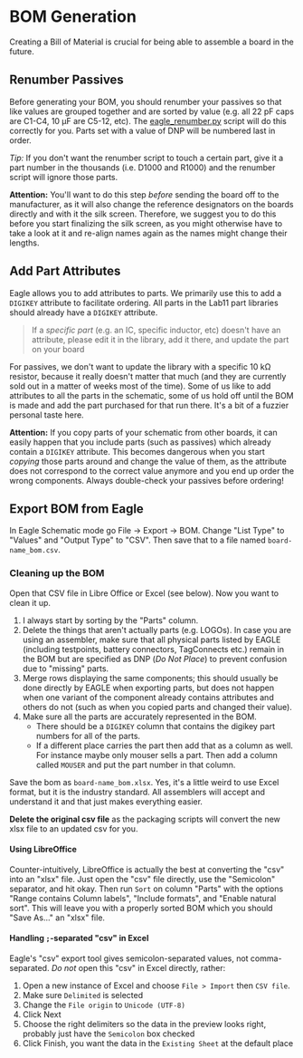 BOM Generation
==============

Creating a Bill of Material is crucial for being able to assemble a board in
the future.

## Renumber Passives

Before generating your BOM, you should renumber your passives so that
like values are grouped together and are sorted by value (e.g. all
22 pF caps are C1-C4, 10 µF are C5-12, etc). The
[eagle_renumber.py](../scripts/eagle_renumber.py) script will do this
correctly for you. Parts set with a value of DNP will be numbered last in
order.

_Tip:_ If you don't want the renumber script to touch a certain part, give
it a part number in the thousands (i.e. D1000 and R1000) and the renumber
script will ignore those parts.

**Attention:** You'll want to do this step *before* sending the board off to the manufacturer, as it will also change the reference designators on the boards directly and with it the silk screen. Therefore, we suggest you to do this before you start finalizing the silk screen, as you might otherwise have to take a look at it and re-align names again as the names might change their lengths.

## Add Part Attributes

Eagle allows you to add attributes to parts. We primarily use this to
add a `DIGIKEY` attribute to facilitate ordering. All parts in the Lab11
part libraries should already have a `DIGIKEY` attribute.

> If a _specific part_ (e.g. an IC, specific inductor, etc) doesn't have
> an attribute, please edit it in the library, add it there, and update
> the part on your board

For passives, we don't want to update the library with a specific 10 kΩ
resistor, because it really doesn't matter that much (and they are currently sold out in a matter of weeks most of the time). Some of us like to add attributes to all the parts in the schematic, some of us hold off
until the BOM is made and add the part purchased for that run there. It's
a bit of a fuzzier personal taste here.

**Attention:** If you copy parts of your schematic from other boards, it can easily happen that you include parts (such as passives) which already contain a `DIGIKEY` attribute. This becomes dangerous when you start *copying* those parts around and change the value of them, as the attribute does not correspond to the correct value anymore and you end up order the wrong components. Always double-check your passives before ordering!


## Export BOM from Eagle

In Eagle Schematic mode go File → Export → BOM. Change "List Type" to
"Values" and "Output Type" to "CSV". Then save that to a file named
`board-name_bom.csv`.

### Cleaning up the BOM

Open that CSV file in Libre Office or Excel (see below). Now you want to clean it up.

  1. I always start by sorting by the "Parts" column.
  2. Delete the things that aren't actually parts (e.g. LOGOs). In case you are using an assembler, make sure that all physical parts listed by EAGLE (including testpoints, battery connectors, TagConnects etc.) remain in the BOM but are specified as DNP (_Do Not Place_) to prevent confusion due to "missing" parts.
  3. Merge rows displaying the same components; this should usually be done directly by EAGLE when exporting parts, but does not happen when one variant of the component already contains attributes and others do not (such as when you copied parts and changed their value).
  4. Make sure all the parts are accurately represented in the BOM.
     - There should be a `DIGIKEY` column that contains the digikey part numbers
       for all of the parts.
     - If a different place carries the part then add that as a column as well.
       For instance maybe only mouser sells a part. Then add a column called
       `MOUSER` and put the part number in that column.

Save the bom as `board-name_bom.xlsx`. Yes, it's a little weird to use
Excel format, but it is the industry standard. All assemblers will accept
and understand it and that just makes everything easier.

**Delete the original csv file** as the packaging scripts will convert the
new xlsx file to an updated csv for you.

#### Using LibreOffice

Counter-intuitively, LibreOffice is actually the best at converting the "csv"
into an "xlsx" file. Just open the "csv" file directly, use the "Semicolon"
separator, and hit okay. Then run `Sort` on column "Parts" with the options
"Range contains Column labels", "Include formats", and "Enable natural sort".
This will leave you with a properly sorted BOM which you should "Save As..." an
"xlsx" file.


#### Handling `;`-separated "csv" in Excel

Eagle's "csv" export tool gives semicolon-separated values, not comma-separated.
*Do not* open this "csv" in Excel directly, rather:

  1. Open a new instance of Excel and choose `File > Import` then `CSV file`.
  2. Make sure `Delimited` is selected
  3. Change the `File origin` to `Unicode (UTF-8)`
  4. Click Next
  5. Choose the right delimiters so the data in the preview looks right,
     probably just have the `Semicolon` box checked
  6. Click Finish, you want the data in the `Existing Sheet` at the default place
